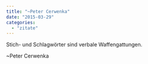 ```yaml
---
title: "~Peter Cerwenka"
date: "2015-03-29"
categories: 
  - "zitate"
---
```


Stich- und Schlagwörter sind verbale Waffengattungen.

~Peter Cerwenka
